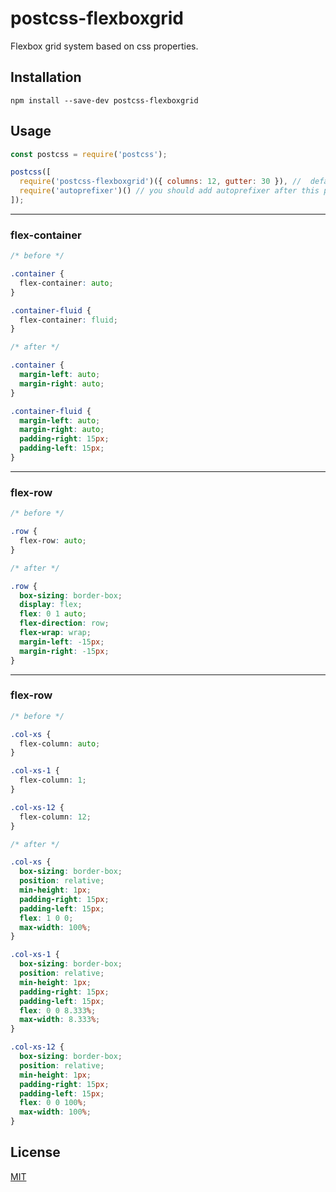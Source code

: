 # postcss-flexboxgrid

Flexbox grid system based on css properties.

## Installation

```
npm install --save-dev postcss-flexboxgrid
```

## Usage

```js
const postcss = require('postcss');

postcss([
  require('postcss-flexboxgrid')({ columns: 12, gutter: 30 }), //  default values
  require('autoprefixer')() // you should add autoprefixer after this plugin
]);
```

---

### flex-container

```css
/* before */

.container {
  flex-container: auto;
}

.container-fluid {
  flex-container: fluid;
}

/* after */

.container {
  margin-left: auto;
  margin-right: auto;
}

.container-fluid {
  margin-left: auto;
  margin-right: auto;
  padding-right: 15px;
  padding-left: 15px;
}
```

---

### flex-row

```css
/* before */

.row {
  flex-row: auto;
}

/* after */

.row {
  box-sizing: border-box;
  display: flex;
  flex: 0 1 auto;
  flex-direction: row;
  flex-wrap: wrap;
  margin-left: -15px;
  margin-right: -15px;
}
```

---

### flex-row

```css
/* before */

.col-xs {
  flex-column: auto;
}

.col-xs-1 {
  flex-column: 1;
}

.col-xs-12 {
  flex-column: 12;
}

/* after */

.col-xs {
  box-sizing: border-box;
  position: relative;
  min-height: 1px;
  padding-right: 15px;
  padding-left: 15px;
  flex: 1 0 0;
  max-width: 100%;
}

.col-xs-1 {
  box-sizing: border-box;
  position: relative;
  min-height: 1px;
  padding-right: 15px;
  padding-left: 15px;
  flex: 0 0 8.333%;
  max-width: 8.333%;
}

.col-xs-12 {
  box-sizing: border-box;
  position: relative;
  min-height: 1px;
  padding-right: 15px;
  padding-left: 15px;
  flex: 0 0 100%;
  max-width: 100%;
}
```

License
-------

[MIT](LICENSE)
